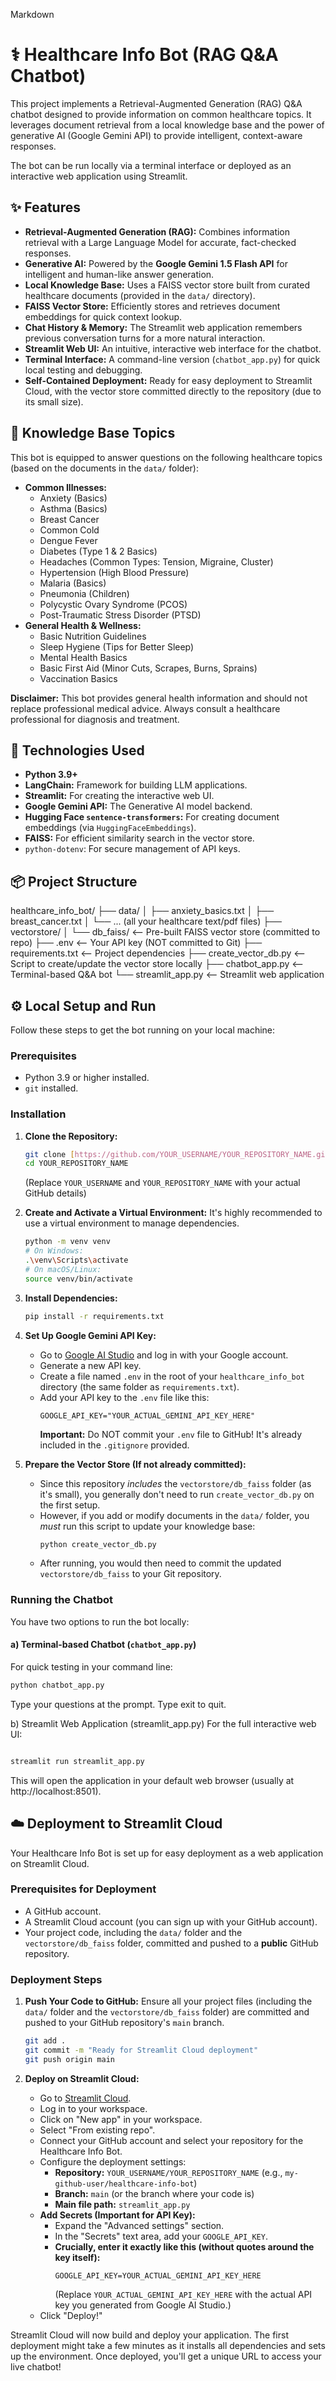 Markdown

# ⚕️ Healthcare Info Bot (RAG Q&A Chatbot)

This project implements a Retrieval-Augmented Generation (RAG) Q&A chatbot designed to provide information on common healthcare topics. It leverages document retrieval from a local knowledge base and the power of generative AI (Google Gemini API) to provide intelligent, context-aware responses.

The bot can be run locally via a terminal interface or deployed as an interactive web application using Streamlit.

## ✨ Features

* **Retrieval-Augmented Generation (RAG):** Combines information retrieval with a Large Language Model for accurate, fact-checked responses.
* **Generative AI:** Powered by the **Google Gemini 1.5 Flash API** for intelligent and human-like answer generation.
* **Local Knowledge Base:** Uses a FAISS vector store built from curated healthcare documents (provided in the `data/` directory).
* **FAISS Vector Store:** Efficiently stores and retrieves document embeddings for quick context lookup.
* **Chat History & Memory:** The Streamlit web application remembers previous conversation turns for a more natural interaction.
* **Streamlit Web UI:** An intuitive, interactive web interface for the chatbot.
* **Terminal Interface:** A command-line version (`chatbot_app.py`) for quick local testing and debugging.
* **Self-Contained Deployment:** Ready for easy deployment to Streamlit Cloud, with the vector store committed directly to the repository (due to its small size).

## 🧠 Knowledge Base Topics

This bot is equipped to answer questions on the following healthcare topics (based on the documents in the `data/` folder):

* **Common Illnesses:**
    * Anxiety (Basics)
    * Asthma (Basics)
    * Breast Cancer
    * Common Cold
    * Dengue Fever
    * Diabetes (Type 1 & 2 Basics)
    * Headaches (Common Types: Tension, Migraine, Cluster)
    * Hypertension (High Blood Pressure)
    * Malaria (Basics)
    * Pneumonia (Children)
    * Polycystic Ovary Syndrome (PCOS)
    * Post-Traumatic Stress Disorder (PTSD)
* **General Health & Wellness:**
    * Basic Nutrition Guidelines
    * Sleep Hygiene (Tips for Better Sleep)
    * Mental Health Basics
    * Basic First Aid (Minor Cuts, Scrapes, Burns, Sprains)
    * Vaccination Basics

**Disclaimer:** This bot provides general health information and should not replace professional medical advice. Always consult a healthcare professional for diagnosis and treatment.

## 🚀 Technologies Used

* **Python 3.9+**
* **LangChain:** Framework for building LLM applications.
* **Streamlit:** For creating the interactive web UI.
* **Google Gemini API:** The Generative AI model backend.
* **Hugging Face `sentence-transformers`:** For creating document embeddings (via `HuggingFaceEmbeddings`).
* **FAISS:** For efficient similarity search in the vector store.
* `python-dotenv`: For secure management of API keys.

## 📦 Project Structure

healthcare_info_bot/
├── data/
│   ├── anxiety_basics.txt
│   ├── breast_cancer.txt
│   └── ... (all your healthcare text/pdf files)
├── vectorstore/
│   └── db_faiss/       <-- Pre-built FAISS vector store (committed to repo)
├── .env                <-- Your API key (NOT committed to Git)
├── requirements.txt    <-- Project dependencies
├── create_vector_db.py <-- Script to create/update the vector store locally
├── chatbot_app.py      <-- Terminal-based Q&A bot
└── streamlit_app.py    <-- Streamlit web application


## ⚙️ Local Setup and Run

Follow these steps to get the bot running on your local machine:

### Prerequisites

* Python 3.9 or higher installed.
* `git` installed.

### Installation

1.  **Clone the Repository:**
    ```bash
    git clone [https://github.com/YOUR_USERNAME/YOUR_REPOSITORY_NAME.git](https://github.com/YOUR_USERNAME/YOUR_REPOSITORY_NAME.git)
    cd YOUR_REPOSITORY_NAME
    ```
    (Replace `YOUR_USERNAME` and `YOUR_REPOSITORY_NAME` with your actual GitHub details)

2.  **Create and Activate a Virtual Environment:**
    It's highly recommended to use a virtual environment to manage dependencies.
    ```bash
    python -m venv venv
    # On Windows:
    .\venv\Scripts\activate
    # On macOS/Linux:
    source venv/bin/activate
    ```

3.  **Install Dependencies:**
    ```bash
    pip install -r requirements.txt
    ```

4.  **Set Up Google Gemini API Key:**
    * Go to [Google AI Studio](https://aistudio.google.com/) and log in with your Google account.
    * Generate a new API key.
    * Create a file named `.env` in the root of your `healthcare_info_bot` directory (the same folder as `requirements.txt`).
    * Add your API key to the `.env` file like this:
        ```
        GOOGLE_API_KEY="YOUR_ACTUAL_GEMINI_API_KEY_HERE"
        ```
        **Important:** Do NOT commit your `.env` file to GitHub! It's already included in the `.gitignore` provided.

5.  **Prepare the Vector Store (If not already committed):**
    * Since this repository *includes* the `vectorstore/db_faiss` folder (as it's small), you generally don't need to run `create_vector_db.py` on the first setup.
    * However, if you add or modify documents in the `data/` folder, you *must* run this script to update your knowledge base:
        ```bash
        python create_vector_db.py
        ```
    * After running, you would then need to commit the updated `vectorstore/db_faiss` to your Git repository.

### Running the Chatbot

You have two options to run the bot locally:

#### a) Terminal-based Chatbot (`chatbot_app.py`)

For quick testing in your command line:
```bash
python chatbot_app.py
```
Type your questions at the prompt. Type exit to quit.

b) Streamlit Web Application (streamlit_app.py)
For the full interactive web UI:

```Bash

streamlit run streamlit_app.py
```
This will open the application in your default web browser (usually at http://localhost:8501).

## ☁️ Deployment to Streamlit Cloud

Your Healthcare Info Bot is set up for easy deployment as a web application on Streamlit Cloud.

### Prerequisites for Deployment

* A GitHub account.
* A Streamlit Cloud account (you can sign up with your GitHub account).
* Your project code, including the `data/` folder and the `vectorstore/db_faiss` folder, committed and pushed to a **public** GitHub repository.

### Deployment Steps

1.  **Push Your Code to GitHub:**
    Ensure all your project files (including the `data/` folder and the `vectorstore/db_faiss` folder) are committed and pushed to your GitHub repository's `main` branch.

    ```bash
    git add .
    git commit -m "Ready for Streamlit Cloud deployment"
    git push origin main
    ```

2.  **Deploy on Streamlit Cloud:**
    * Go to [Streamlit Cloud](https://share.streamlit.io/).
    * Log in to your workspace.
    * Click on "New app" in your workspace.
    * Select "From existing repo".
    * Connect your GitHub account and select your repository for the Healthcare Info Bot.
    * Configure the deployment settings:
        * **Repository:** `YOUR_USERNAME/YOUR_REPOSITORY_NAME` (e.g., `my-github-user/healthcare-info-bot`)
        * **Branch:** `main` (or the branch where your code is)
        * **Main file path:** `streamlit_app.py`
    * **Add Secrets (Important for API Key):**
        * Expand the "Advanced settings" section.
        * In the "Secrets" text area, add your `GOOGLE_API_KEY`.
        * **Crucially, enter it exactly like this (without quotes around the key itself):**
            ```
            GOOGLE_API_KEY=YOUR_ACTUAL_GEMINI_API_KEY_HERE
            ```
            (Replace `YOUR_ACTUAL_GEMINI_API_KEY_HERE` with the actual API key you generated from Google AI Studio.)
    * Click "Deploy!"

Streamlit Cloud will now build and deploy your application. The first deployment might take a few minutes as it installs all dependencies and sets up the environment. Once deployed, you'll get a unique URL to access your live chatbot!

